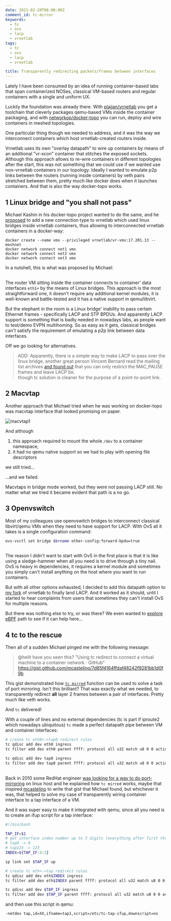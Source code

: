 ```yaml
---
date: 2021-02-20T06:00:00Z
comment_id: tc-mirror
keywords:
  - tc
  - ovs
  - lacp
  - vrnetlab
tags:
  - tc
  - ovs
  - lacp
  - vrnetlab

title: Transparently redirecting packets/frames between interfaces
---
```


Lately I have been consumed by an idea of running container-based labs that span containerized NOSes, classical VM-based routers and regular containers with a single and uniform UX.

Luckily the foundation was already there. With [plajjan/vrnetlab](https://github.com/plajjan/vrnetlab) you get a toolchain that cleverly packages qemu-based VMs inside the container packaging, and with [networkop/docker-topo](https://github.com/networkop/docker-topo) you can run, deploy and wire containers in meshed topologies.

One particular thing though we needed to address, and it was the way we interconnect containers which host vrnetlab-created routers inside.

Vrnetlab uses its own "overlay datapath" to wire up containers by means of an additional "vr-xcon" container that stitches the exposed sockets. Although this approach allows to re-wire containers in different topologies after the start, this was not something that we could use if we wanted use non-vrnetlab containers in our topology. Ideally I wanted to emulate p2p links between the routers (running inside containers) by veth pairs stretched between them, pretty much like docker does when it launches containers. And that is also the way docker-topo works.

## 1 Linux bridge and "you shall not pass"
Michael Kashin in his docker-topo project wanted to do the same, and he [proposed](https://github.com/plajjan/vrnetlab/pull/188) to add a new connection type to vrnetlab which used linux bridges inside vrnetlab containers, thus allowing to interconnected vrnetlab containers in a docker-way:

```
docker create --name vmx --privileged vrnetlab/vr-vmx:17.2R1.13 --meshnet
docker network connect net1 vmx
docker network connect net2 vmx
docker network connect net3 vmx
```

In a nutshell, this is what was proposed by Michael:

<div class="mxgraph" style="max-width:100%;border:1px solid transparent;margin:0 auto; display:block;" data-mxgraph="{&quot;page&quot;:3,&quot;zoom&quot;:2,&quot;highlight&quot;:&quot;#0000ff&quot;,&quot;nav&quot;:true,&quot;check-visible-state&quot;:true,&quot;resize&quot;:true,&quot;url&quot;:&quot;https://raw.githubusercontent.com/srl-wim/container-lab/diagrams/vrnetlab.drawio&quot;}"></div>

The router VM sitting inside the container connects to container' data interfaces `eth1+` by the means of Linux bridges. This approach is the most straightforward one, it doesn't require any additional kernel modules, it is well-known and battle-tested and it has a native support in qemu/libvirt.

But the elephant in the room is a Linux bridge' inability to pass certain Ethernet frames - specifically LACP and STP BPDUs. And apparently LACP support is something that is badly needed in nowadays labs, as people want to test/demo EVPN multihoming. So as easy as it gets, classical bridges can't satisfy the requirement of emulating a p2p link between data interfaces.

Off we go looking for alternatives.

> ADD: Apparently, there is a simple way to make LACP to pass over the linux bridge, another great person Vincent Bernard read the mailing list archives [and found out](https://twitter.com/vince2_/status/1363452081445740549) that you can only restrict the MAC_PAUSE frames and leave LACP be.  
> though tc solution is cleaner for the purpose of a point-to-point link.

## 2 Macvtap
Another approach that Michael tried when he was working on docker-topo was macvtap interface that looked promising on paper.

![macvtap1](https://pbs.twimg.com/media/EuF4GgyXUAEZ3j5?format=jpg)

And although

1. this approach required to mount the whole `/dev` to a container namespace,
2. it had no qemu native support so we had to play with opening file descriptors

we still tried...

...and we failed.

Macvtaps in bridge mode worked, but they were not passing LACP still. No matter what we tried it became evident that path is a no go.

## 3 Openvswitch
Most of my colleagues use openvswitch bridges to interconnect classical libvirt/qemu VMs when they need to have support for LACP. With OvS all it takes is a single configuration command:

```bash
ovs-vsctl set bridge $brname other-config:forward-bpdu=true
```

<div class="mxgraph" style="max-width:100%;border:1px solid transparent;margin:0 auto; display:block;" data-mxgraph="{&quot;page&quot;:4,&quot;zoom&quot;:2,&quot;highlight&quot;:&quot;#0000ff&quot;,&quot;nav&quot;:true,&quot;check-visible-state&quot;:true,&quot;resize&quot;:true,&quot;url&quot;:&quot;https://raw.githubusercontent.com/srl-wim/container-lab/diagrams/vrnetlab.drawio&quot;}"></div>

The reason I didn't want to start with OvS in the first place is that it is like using a sledge-hammer when all you need is to drive through a tiny nail. OvS is heavy in dependencies, it requires a kernel module and sometimes you simply can't install anything on the host where you want to run containers.

But with all other options exhausted, I decided to add this datapath option to [my fork](https://github.com/hellt/vrnetlab) of vrnetlab to finally land LACP. And it worked as it should, until I started to hear complaints from users that sometimes they can't install OvS for multiple reasons.

But there was nothing else to try, or was there? We even wanted to [explore eBPF](https://twitter.com/ntdvps/status/1363038088910495747) path to see if it can help here...

## 4 tc to the rescue
Then all of a sudden Michael pinged me with the following message:

> @hellt have you seen this? "Using tc redirect to connect a virtual machine to a container network · GitHub" https://gist.github.com/mcastelino/7d85f4164ffdaf48242f9281bb1d0f9b

This gist demonstrated how [`tc mirred`](https://man7.org/linux/man-pages/man8/tc-mirred.8.html) function can be used to solve a task of port mirroring. Isn't this brilliant? That was exactly what we needed, to transparently redirect **all** layer 2 frames between a pair of interfaces. Pretty much like veth works.

And `tc` delivered!

With a couple of lines and no external dependencies (tc is part if iproute2 which nowadays ubiquitous) `tc` made a perfect datapath pipe between VM and container interfaces:

```bash
# create tc eth0<->tap0 redirect rules
tc qdisc add dev eth0 ingress
tc filter add dev eth0 parent ffff: protocol all u32 match u8 0 0 action mirred egress redirect dev tap1

tc qdisc add dev tap0 ingress
tc filter add dev tap0 parent ffff: protocol all u32 match u8 0 0 action mirred egress redirect dev eth1
```

<div class="mxgraph" style="max-width:100%;border:1px solid transparent;margin:0 auto; display:block;" data-mxgraph="{&quot;page&quot;:6,&quot;zoom&quot;:2,&quot;highlight&quot;:&quot;#0000ff&quot;,&quot;nav&quot;:true,&quot;check-visible-state&quot;:true,&quot;resize&quot;:true,&quot;url&quot;:&quot;https://raw.githubusercontent.com/srl-wim/container-lab/diagrams/vrnetlab.drawio&quot;}"></div>

Back in 2010 some RedHat engineer [was looking for a way to do port-mirroring](http://geertj.blogspot.com/2010/12/network-security-monitoring-with-kvm.html) on linux host and he explained how `tc mirred` works, maybe that inspired [mcastelino](https://gist.github.com/mcastelino/7d85f4164ffdaf48242f9281bb1d0f9b) to write that gist that Michael found, but whichever it was, that helped to solve my case of transparently wiring container interface to a tap interface of a VM.

And it was super easy to make it integrated with qemu, since all you need is to create an ifup script for a tap interface:

```bash
#!/bin/bash

TAP_IF=$1
# get interface index number up to 3 digits (everything after first three chars)
# tap0 -> 0
# tap123 -> 123
INDEX=${TAP_IF:3:3}

ip link set $TAP_IF up

# create tc eth<->tap redirect rules
tc qdisc add dev eth$INDEX ingress
tc filter add dev eth$INDEX parent ffff: protocol all u32 match u8 0 0 action mirred egress redirect dev $TAP_IF

tc qdisc add dev $TAP_IF ingress
tc filter add dev $TAP_IF parent ffff: protocol all u32 match u8 0 0 action mirred egress redirect dev eth$INDEX
```

and then use this script in qemu:

```bash
-netdev tap,id=XX,ifname=tap1,script=/etc/tc-tap-ifup,downscript=no
```



<script type="text/javascript" src="https://cdn.jsdelivr.net/gh/hellt/drawio-js@main/embed2.js" async></script>
